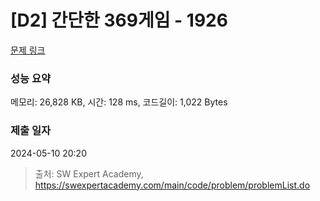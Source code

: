 # [D2] 간단한 369게임 - 1926 

[문제 링크](https://swexpertacademy.com/main/code/problem/problemDetail.do?contestProbId=AV5PTeo6AHUDFAUq) 

### 성능 요약

메모리: 26,828 KB, 시간: 128 ms, 코드길이: 1,022 Bytes

### 제출 일자

2024-05-10 20:20



> 출처: SW Expert Academy, https://swexpertacademy.com/main/code/problem/problemList.do